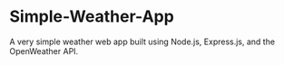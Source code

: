 # Simple-Weather-App
  A very simple weather web app built using Node.js, Express.js, and the OpenWeather API.
